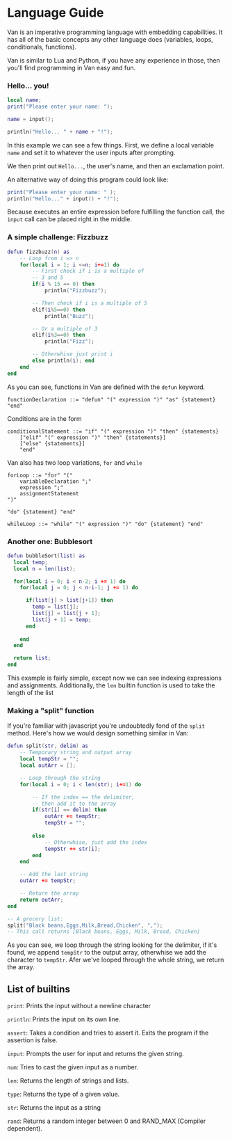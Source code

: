 # Language Guide

Van is an imperative programming language with embedding capabilities. It has all of the basic concepts any other language does (variables, loops, conditionals, functions).


Van is similar to Lua and Python, if you have any experience in those, then you'll find programming in Van easy and fun.

### Hello... you!
```lua
local name;
print("Please enter your name: ");

name = input();

println("Hello... " + name + "!");
```

In this example we can see a few things. First, we define a local variable `name` and set it to whatever the user inputs after prompting. 

We then print out `Hello...`, the user's name, and then an exclamation point.

An alternative way of doing this program could look like:

```lua
print("Please enter your name: " );
println("Hello..." + input() + "!");
```

Because executes an entire expression before fulfilling the function call, the `input` call can be placed right in the middle.

### A simple challenge: Fizzbuzz
```lua
defun fizzbuzz(n) as
    -- Loop from i => n
    for(local i = 1; i <=n; i+=1) do
        -- First check if i is a multiple of
        -- 3 and 5
        if(i % 15 == 0) then
            println("Fizzbuzz");

        -- Then check if i is a multiple of 5
        elif(i%5==0) then
            println("Buzz");

        -- Or a multiple of 3
        elif(i%3==0) then
            println("Fizz");

        -- Otherwhise just print i
        else println(i); end
    end
end
```

As you can see, functions in Van are defined with the `defun` keyword.
```bnf
functionDeclaration ::= "defun" "(" expression ")" "as" {statement} "end"
```

Conditions are in the form
```bnf
conditionalStatement ::= "if" "(" expression ")" "then" {statements} 
    ["elif" "(" expression ")" "then" {statements}]
    ["else" {statements}]
    "end"
```

Van also has two loop variations, `for` and `while`
```bnf
forLoop ::= "for" "("
    variableDeclaration ";"
    expression ";"
    assignmentStatement    
")" 

"do" {statement} "end"
```

```bnf
whileLoop ::= "while" "(" expression ")" "do" {statement} "end"
```

### Another one: Bubblesort
```lua
defun bubbleSort(list) as
  local temp;
  local n = len(list);

  for(local i = 0; i < n-2; i += 1) do
    for(local j = 0; j < n-i-1; j += 1) do

      if(list[j] > list[j+1]) then
        temp = list[j];
        list[j] = list[j + 1];
        list[j + 1] = temp;
      end
      
    end
  end

  return list;
end
```

This example is fairly simple, except now we can see indexing expressions and assignments. Additionally, the `len` builtin function is used to take the length of the list

### Making a "split" function
If you're familiar with javascript you're undoubtedly fond of the `split` method. Here's how we would design something similar in Van:

```lua
defun split(str, delim) as
    -- Temporary string and output array
    local tempStr = "";
    local outArr = [];

    -- Loop through the string
    for(local i = 0; i < len(str); i+=1) do

        -- If the index == the delimiter, 
        -- then add it to the array
        if(str[i] == delim) then
            outArr += tempStr;
            tempStr = "";
        
        else 
            -- Otherwhise, just add the index
            tempStr += str[i];
        end
    end

    -- Add the last string
    outArr += tempStr;

    -- Return the array
    return outArr;
end

-- A grocery list:
split("Black beans,Eggs,Milk,Bread,Chicken", ",");
-- This call returns [Black beans, Eggs, Milk, Bread, Chicken]

```

As you can see, we loop through the string looking for the delimiter, if it's found, we append `tempStr` to the output array, otherwhise we add the character to `tempStr`. Afer we've looped through the whole string, we return the array.

## List of builtins
`print`: Prints the input without a newline character

`println`: Prints the input on its own line.

`assert`: Takes a condition and tries to assert it. Exits the program if the assertion is false.

`input`: Prompts the user for input and returns the given string.

`num`: Tries to cast the given input as a number.

`len`: Returns the length of strings and lists.

`type`: Returns the type of a given value. 

`str`: Returns the input as a string

`rand`: Returns a random integer between 0 and RAND_MAX (Compiler dependent).